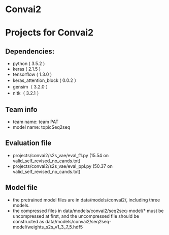 # Convai2
Projects for Convai2
=================================================

Dependencies:
-------
  * python ( 3.5.2 )
  * keras ( 2.1.5 )
  * tensorflow ( 1.3.0 )
  * keras_attention_block ( 0.0.2 ）
  * gensim（ 3.2.0 ）
  * nltk（ 3.2.1 ）

Team info
-------
  * team name: team PAT
  * model name: topicSeq2seq

Evaluation file
-------
  * projects/convai2/s2s_vae/eval_f1.py (15.54 on valid_self_revised_no_cands.txt)
  * projects/convai2/s2s_vae/eval_ppl.py (50.37 on valid_self_revised_no_cands.txt)
 
Model file
-------
  * the pretrained model files are in data/models/convai2/, including three models.
  * the compressed files in data/models/convai2/seq2seq-model/* must be uncompressed at first, and the uncompressed file should be constructed as data/models/convai2/seq2seq-model/weights_s2s_v1_3_7_5.hdf5
  
